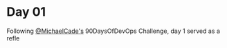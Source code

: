 # Day 01

Following [@MichaelCade's](https://github.com/MichaelCade/90DaysOfDevOps/blob/main/2023/day01.md) 90DaysOfDevOps Challenge, day 1 served as a refle
